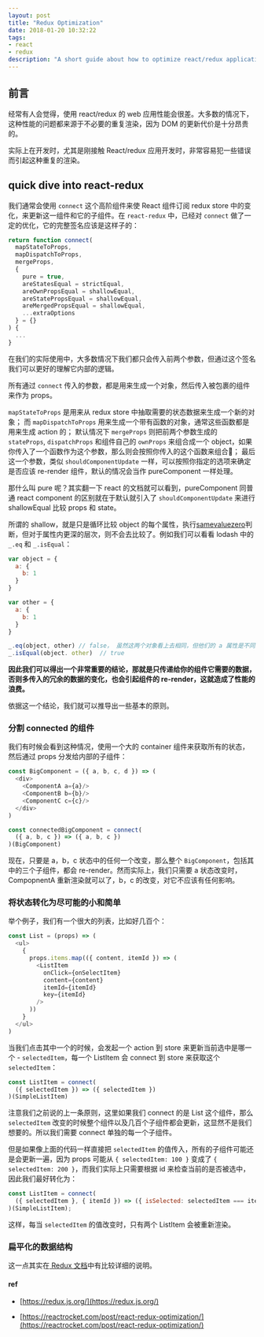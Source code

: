 ```yaml
---
layout: post
title: "Redux Optimization"
date: 2018-01-20 10:32:22
tags:
- react
- redux
description: "A short guide about how to optimize react/redux application."
---
```


## 前言

经常有人会觉得，使用 react/redux 的 web 应用性能会很差。大多数的情况下，这种性能的问题都来源于不必要的重复渲染，因为 DOM 的更新代价是十分昂贵的。

实际上在开发时，尤其是刚接触 React/redux 应用开发时，非常容易犯一些错误而引起这种重复的渲染。

## quick dive into react-redux

我们通常会使用 `connect` 这个高阶组件来使 React 组件订阅 redux store 中的变化，来更新这一组件和它的子组件。在 `react-redux` 中，已经对 `connect` 做了一定的优化，它的完整签名应该是这样子的：

```js
return function connect(
  mapStateToProps,
  mapDispatchToProps,
  mergeProps,
  {
    pure = true,
    areStatesEqual = strictEqual,
    areOwnPropsEqual = shallowEqual,
    areStatePropsEqual = shallowEqual,
    areMergedPropsEqual = shallowEqual,
    ...extraOptions
  } = {}
) {
  ...
}
```

在我们的实际使用中，大多数情况下我们都只会传入前两个参数，但通过这个签名我们可以更好的理解它内部的逻辑。

所有通过 `connect` 传入的参数，都是用来生成一个对象，然后传入被包裹的组件来作为 props。

`mapStateToProps` 是用来从 redux store 中抽取需要的状态数据来生成一个新的对象；
而 `mapDispatchToProps` 用来生成一个带有函数的对象，通常这些函数都是用来生成 action 的；
默认情况下 `mergeProps` 则把前两个参数生成的 `stateProps`, `dispatchProps` 和组件自己的 `ownProps` 来组合成一个 object，如果你传入了一个函数作为这个参数，那么则会按照你传入的这个函数来组合；
最后这一个参数，类似 `shouldComponentUpdate` 一样，可以按照你指定的选项来确定是否应该 re-render 组件，默认的情况会当作 pureComponent 一样处理。

那什么叫 pure 呢？其实翻一下 react 的文档就可以看到，pureComponent 同普通 react component 的区别就在于默认就引入了 `shouldComponentUpdate` 来进行 shallowEqual 比较 props 和 state。

所谓的 shallow，就是只是循环比较 object 的每个属性，执行[samevaluezero](http://ecma-international.org/ecma-262/7.0/#sec-samevaluezero)判断，但对于属性内更深的层次，则不会去比较了。例如我们可以看看 lodash 中的 `_.eq` 和 `_.isEqual`：

```js
var object = {
  a: {
    b: 1
  }
}

var other = {
  a: {
    b: 1
  }
}

_.eq(object, other) // false， 虽然这两个对象看上去相同，但他们的 a 属性是不同的引用，指向了不同的 { b: 1 }
_.isEqual(object. other)  // true
```

**因此我们可以得出一个非常重要的结论，那就是只传递给你的组件它需要的数据，否则多传入的冗余的数据的变化，也会引起组件的 re-render，这就造成了性能的浪费。**

依据这一个结论，我们就可以推导出一些基本的原则。

### 分割 connected 的组件

我们有时候会看到这种情况，使用一个大的 container 组件来获取所有的状态，然后通过 props 分发给内部的子组件：

```js
const BigComponent = ({ a, b, c, d }) => (
  <div>
    <ComponentA a={a}/>
    <ComponentB b={b}/>
    <ComponentC c={c}/>
  </div>
)

const connectedBigComponent = connect(
  ({ a, b, c }) => ({ a, b, c })
)(BigComponent)
```

现在，只要是 a，b，c 状态中的任何一个改变，那么整个 `BigComponent`，包括其中的三个子组件，都会 re-render。然而实际上，我们只需要 a 状态改变时，CompopnentA 重新渲染就可以了，b，c 的改变，对它不应该有任何影响。

### 将状态转化为尽可能的小和简单

举个例子，我们有一个很大的列表，比如好几百个：

```js
const List = (props) => (
  <ul>
    {
      props.items.map(({ content, itemId }) => (
        <ListItem
          onClick={onSelectItem}
          content={content}
          itemId={itemId}
          key={itemId}
        />
      ))
    }
  </ul>
)
```

当我们点击其中一个的时候，会发起一个 action 到 store 来更新当前选中是哪一个 - `selectedItem`，每一个 ListItem 会 connect 到 store 来获取这个 `selectedItem`：

```js
const ListItem = connect(
  ({ selectedItem }) => ({ selectedItem })
)(SimpleListItem)
```

注意我们之前说的上一条原则，这里如果我们 connect 的是 List 这个组件，那么 `selectedItem` 改变的时候整个组件以及几百个子组件都会更新，这显然不是我们想要的。所以我们需要 connect 单独的每一个子组件。

但是如果像上面的代码一样直接把 `selectedItem` 的值传入，所有的子组件可能还是会更新一遍，因为 props 可能从 `{ selectedItem: 100 }` 变成了 `{ selectedItem: 200 }`，而我们实际上只需要根据 id 来检查当前的是否被选中，因此我们最好转化为：

```js
const ListItem = connect(
  ({ selectedItem }, { itemId }) => ({ isSelected: selectedItem === itemId })
)(SimpleListItem);
``` 

这样，每当 `selectedItem` 的值改变时，只有两个 ListItem 会被重新渲染。

### 扁平化的数据结构

这一点其实在[ Redux 文档](https://redux.js.org/docs/recipes/reducers/NormalizingStateShape.html)中有比较详细的说明。

#### ref

- [https://redux.js.org/](https://redux.js.org/)

- [https://reactrocket.com/post/react-redux-optimization/](https://reactrocket.com/post/react-redux-optimization/)
